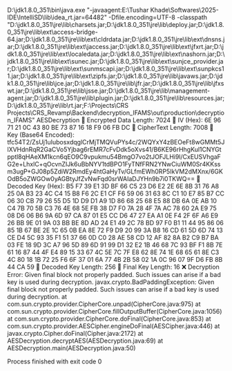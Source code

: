 D:\jdk1.8.0_351\bin\java.exe "-javaagent:E:\Tushar Khade\Softwares\2025-IDE\IntelliSD\lib\idea_rt.jar=64482" -Dfile.encoding=UTF-8 -classpath "D:\jdk1.8.0_351\jre\lib\charsets.jar;D:\jdk1.8.0_351\jre\lib\deploy.jar;D:\jdk1.8.0_351\jre\lib\ext\access-bridge-64.jar;D:\jdk1.8.0_351\jre\lib\ext\cldrdata.jar;D:\jdk1.8.0_351\jre\lib\ext\dnsns.jar;D:\jdk1.8.0_351\jre\lib\ext\jaccess.jar;D:\jdk1.8.0_351\jre\lib\ext\jfxrt.jar;D:\jdk1.8.0_351\jre\lib\ext\localedata.jar;D:\jdk1.8.0_351\jre\lib\ext\nashorn.jar;D:\jdk1.8.0_351\jre\lib\ext\sunec.jar;D:\jdk1.8.0_351\jre\lib\ext\sunjce_provider.jar;D:\jdk1.8.0_351\jre\lib\ext\sunmscapi.jar;D:\jdk1.8.0_351\jre\lib\ext\sunpkcs11.jar;D:\jdk1.8.0_351\jre\lib\ext\zipfs.jar;D:\jdk1.8.0_351\jre\lib\javaws.jar;D:\jdk1.8.0_351\jre\lib\jce.jar;D:\jdk1.8.0_351\jre\lib\jfr.jar;D:\jdk1.8.0_351\jre\lib\jfxswt.jar;D:\jdk1.8.0_351\jre\lib\jsse.jar;D:\jdk1.8.0_351\jre\lib\management-agent.jar;D:\jdk1.8.0_351\jre\lib\plugin.jar;D:\jdk1.8.0_351\jre\lib\resources.jar;D:\jdk1.8.0_351\jre\lib\rt.jar;F:\Projects\CRS Projects\CRS_Revamp\Backend\decryption_IFAMS\out\production\decryption_IFAMS" AESDecryption
🔹 Encrypted Data Length: 7024
🔹 IV (Hex): 6E 96 71 21 0C 43 80 BE 73 87 16 18 F9 06 FB DC
🔹 CipherText Length: 7008
🔹 Key (Base64 Encoded): tfc54T2/ZsUj1uIubosxdqglCrMjTMQVuPYs4c/2WQYxY4zBEOeFt8wGMMt5JlXVHdnRqR2GaCVo5Yjbag6rEMR7cFvDdk5oXvs41/B6KE96rHhgKul1CNYGtpptl8qHAeXM1kcn6qEO9C9vpukmu54BmgO7vo2tJOFJLHi9l/CxEUSVhgaFG2e+LhxlC+qOcvnZIJk6uBbNYV1tdBPO1FyTNfFRN2YNwCiuWM0Sr4KKssm3ugP+GJ08p5ZdiW2RmdEy4htGaHyTv/GLfmEWh0RP5IkVM2dMXnx/6GKOdB5oZWGOw0yAGBtyJfZvNwFqd0srWAIaDJYHn9b7i0TKWQ==
🔹 Decoded Key (Hex): B5 F7 39 E1 3D BF 66 C5 23 D6 E2 2E 6E 8B 31 76 A8 25 0A B3 23 4C C4 15 B8 F6 2C E1 CF F6 59 06 31 63 8C C1 10 E7 85 B7 CC 06 30 CB 79 26 55 D5 1D D9 D1 A9 1D 86 68 25 68 E5 88 DB 6A 0E AB 10 C4 7B 70 5B C3 76 4E 68 5E FB 38 D7 F0 7A 28 4F 7A AC 78 60 2A E9 75 08 D6 06 B6 9A 6D 97 CA 87 01 E5 CC D6 47 27 EA A1 0E F4 2F 6F A6 E9 26 BB 9E 01 9A 03 BB BE 8D AD 24 E1 49 2C 78 BD 97 F0 B1 11 44 95 86 06 85 1B 67 BE 2E 1C 65 0B EA 8E 72 F9 D9 20 99 3A B8 16 CD 61 5D 6D 74 13 CE D4 5C 93 35 F1 51 37 66 0D C0 28 AE 58 CD 12 AF 82 8A B2 C9 B7 BA 03 FE 18 9D 3C A7 96 5D 89 6D 91 99 D1 32 E2 1B 46 68 7C 93 BF F1 8B 7E 61 16 87 44 4F E4 89 15 33 67 4C 5E 7C 7F E8 62 8E 74 1E 68 65 61 8E C3 4C 80 18 1B 72 25 F6 6F 37 01 6A 77 4B 2B 58 02 1A 0C 96 07 9F D6 FB 8B 44 CA 59
🔹 Decoded Key Length: 256
🔹 Final Key Length: 16
❌ Decryption Error: Given final block not properly padded. Such issues can arise if a bad key is used during decryption.
javax.crypto.BadPaddingException: Given final block not properly padded. Such issues can arise if a bad key is used during decryption.
	at com.sun.crypto.provider.CipherCore.unpad(CipherCore.java:975)
	at com.sun.crypto.provider.CipherCore.fillOutputBuffer(CipherCore.java:1056)
	at com.sun.crypto.provider.CipherCore.doFinal(CipherCore.java:853)
	at com.sun.crypto.provider.AESCipher.engineDoFinal(AESCipher.java:446)
	at javax.crypto.Cipher.doFinal(Cipher.java:2172)
	at AESDecryption.decryptAES(AESDecryption.java:69)
	at AESDecryption.main(AESDecryption.java:50)

Process finished with exit code 0
